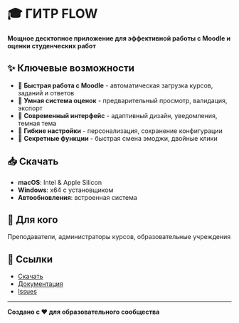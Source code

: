 # 🎓 ГИТР FLOW

**Мощное десктопное приложение для эффективной работы с Moodle и оценки студенческих работ**

## ✨ Ключевые возможности

- 🚀 **Быстрая работа с Moodle** - автоматическая загрузка курсов, заданий и ответов
- 📝 **Умная система оценок** - предварительный просмотр, валидация, экспорт
- 🎨 **Современный интерфейс** - адаптивный дизайн, уведомления, темная тема
- 🔧 **Гибкие настройки** - персонализация, сохранение конфигурации
- 🎯 **Секретные функции** - быстрая смена эмоджи, двойные клики

## 📥 Скачать

- **macOS**: Intel & Apple Silicon
- **Windows**: x64 с установщиком
- **Автообновления**: встроенная система

## 🎯 Для кого

Преподаватели, администраторы курсов, образовательные учреждения

## 🔗 Ссылки

- [Скачать](https://github.com/your-username/gitr-flow/releases)
- [Документация](https://github.com/your-username/gitr-flow#readme)
- [Issues](https://github.com/your-username/gitr-flow/issues)

---

**Создано с ❤️ для образовательного сообщества**
